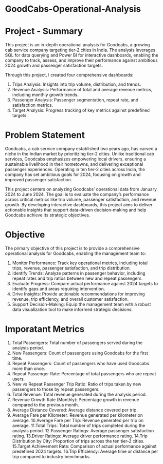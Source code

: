 # GoodCabs-Operational-Analysis

# Project - Summary
This project is an in-depth operational analysis for Goodcabs, a growing cab service company targeting tier-2 cities in India. The analysis leverages SQL for data querying and Power BI for interactive dashboards, enabling the company to track, assess, and improve their performance against ambitious 2024 growth and passenger satisfaction targets.

Through this project, I created four comprehensive dashboards:

1. Trips Analysis: Insights into trip volume, distribution, and trends.
2. Revenue Analysis: Performance of total and average revenue metrics, including monthly growth trends.
3. Passenger Analysis: Passenger segmentation, repeat rate, and satisfaction metrics.
4. Target Analysis: Progress tracking of key metrics against predefined targets.

# Problem Statement
Goodcabs, a cab service company established two years ago, has carved a niche in the Indian market by prioritizing tier-2 cities. Unlike traditional cab services, Goodcabs emphasizes empowering local drivers, ensuring a sustainable livelihood in their hometowns, and delivering exceptional passenger experiences. Operating in ten tier-2 cities across India, the company has set ambitious goals for 2024, focusing on growth and improved passenger satisfaction.

This project centers on analyzing Goodcabs’ operational data from January 2024 to June 2024. The goal is to evaluate the company’s performance across critical metrics like trip volume, passenger satisfaction, and revenue growth. By developing interactive dashboards, this project aims to deliver actionable insights that support data-driven decision-making and help Goodcabs achieve its strategic objectives.

# Objective
The primary objective of this project is to provide a comprehensive operational analysis for Goodcabs, enabling the management team to:

1. Monitor Performance: Track key operational metrics, including total trips, revenue, passenger satisfaction, and trip distribution.
2. Identify Trends: Analyze patterns in passenger behavior, including repeat rates and trip ratios between new and repeat passengers.
3. Evaluate Progress: Compare actual performance against 2024 targets to identify gaps and areas requiring intervention.
4. Drive Insights: Provide actionable recommendations for improving revenue, trip efficiency, and overall customer satisfaction.
5. Support Decision-Making: Equip the management team with a robust data visualization tool to make informed strategic decisions.

# Imporatant Metrics
1. Total Passengers: Total number of passengers served during the analysis period.
2. New Passengers: Count of passengers using Goodcabs for the first time.
3. Repeat Passengers: Count of passengers who have used Goodcabs more than once.
4. Repeat Passenger Rate: Percentage of total passengers who are repeat users.
5. New vs Repeat Passenger Trip Ratio: Ratio of trips taken by new passengers to those by repeat passengers.
6. Total Revenue: Total revenue generated during the analysis period.
7. Revenue Growth Rate (Monthly): Percentage growth in revenue compared to the previous month.
8. Average Distance Covered: Average distance covered per trip.
9. Average Fare per Kilometer: Revenue generated per kilometer on average.
10.Average Fare per Trip: Revenue generated per trip on average.
11.Total Trips: Total number of trips completed during the analysis period.
12.Passenger Ratings: Average passenger satisfaction rating.
13.Driver Ratings: Average driver performance rating.
14.Trip Distribution by City: Proportion of trips across the ten tier-2 cities.
15.Target Achievement Rate: Comparison of actual performance against predefined 2024 targets.
16.Trip Efficiency: Average time or distance per trip compared to industry benchmarks. 

